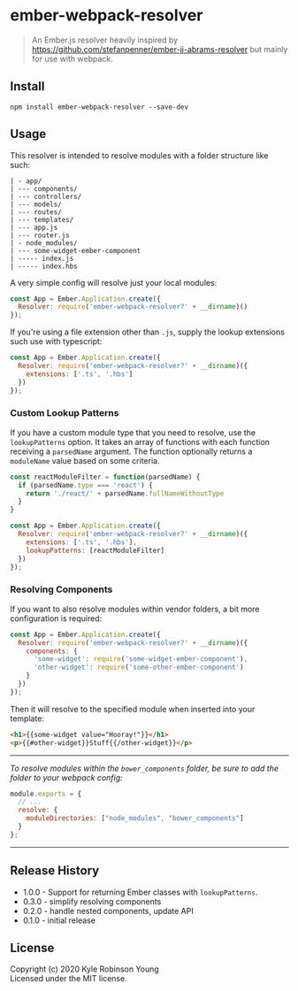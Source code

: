 # ember-webpack-resolver

> An Ember.js resolver heavily inspired by
https://github.com/stefanpenner/ember-jj-abrams-resolver but mainly for use with webpack.

## Install

``` shell
npm install ember-webpack-resolver --save-dev
```

## Usage

This resolver is intended to resolve modules with a folder structure like such:

```
| - app/
| --- components/
| --- controllers/
| --- models/
| --- routes/
| --- templates/
| --- app.js
| --- router.js
| - node_modules/
| --- some-widget-ember-component
| ----- index.js
| ----- index.hbs
```

A very simple config will resolve just your local modules:

``` javascript
const App = Ember.Application.create({
  Resolver: require('ember-webpack-resolver?' + __dirname)()
});
```

If you're using a file extension other than `.js`, supply the lookup extensions such use with typescript:

``` javascript
const App = Ember.Application.create({
  Resolver: require('ember-webpack-resolver?' + __dirname)({
    extensions: ['.ts', '.hbs']
  })
});
```

### Custom Lookup Patterns
If you have a custom module type that you need to resolve, use the `lookupPatterns` option. It takes an array of functions with each function receiving a `parsedName` argument. The function optionally returns a `moduleName` value based on some criteria.

``` javascript
const reactModuleFilter = function(parsedName) {
  if (parsedName.type === 'react') {
    return './react/' + parsedName.fullNameWithoutType
  }
}

const App = Ember.Application.create({
  Resolver: require('ember-webpack-resolver?' + __dirname)({
    extensions: ['.ts', '.hbs'],
    lookupPatterns: [reactModuleFilter]
  })
});

```

### Resolving Components
If you want to also resolve modules within vendor folders, a bit more configuration is required:

``` javascript
const App = Ember.Application.create({
  Resolver: require('ember-webpack-resolver?' + __dirname)({
    components: {
      'some-widget': require('some-widget-ember-component'),
      'other-widget': require('some-other-ember-component')
    }
  })
});
```

Then it will resolve to the specified module when inserted into your template:

``` html
<h1>{{some-widget value="Hooray!"}}</h1>
<p>{{#other-widget}}Stuff{{/other-widget}}</p>
```

---

*To resolve modules within the `bower_components` folder, be sure to add the folder to your webpack config:*

``` javascript
module.exports = {
  // ...
  resolve: {
    moduleDirectories: ["node_modules", "bower_components"]
  }
};
```

---

## Release History
* 1.0.0 - Support for returning Ember classes with `lookupPatterns`.
* 0.3.0 - simplify resolving components
* 0.2.0 - handle nested components, update API
* 0.1.0 - initial release

## License
Copyright (c) 2020 Kyle Robinson Young  
Licensed under the MIT license.
